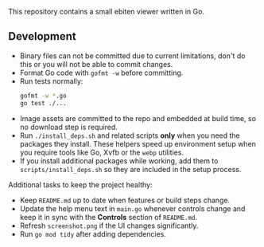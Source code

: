This repository contains a small ebiten viewer written in Go.

## Development
- Binary files can not be committed due to current limitations, don't do this or you will not be able to commit changes.
- Format Go code with `gofmt -w` before committing.
- Run tests normally:
  ```bash
  gofmt -w *.go
  go test ./...
  ```
- Image assets are committed to the repo and embedded at build time, so no
  download step is required.
- Run `./install_deps.sh` and related scripts **only** when you need the packages they install. These helpers speed up environment setup when you require tools like Go, Xvfb or the `webp` utilities.
- If you install additional packages while working, add them to
  `scripts/install_deps.sh` so they are included in the setup process.

Additional tasks to keep the project healthy:
 - Keep `README.md` up to date when features or build steps change.
 - Update the help menu text in `main.go` whenever controls change and keep it
   in sync with the **Controls** section of `README.md`.
 - Refresh `screenshot.png` if the UI changes significantly.
 - Run `go mod tidy` after adding dependencies.
